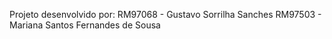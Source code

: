 Projeto desenvolvido por:
 RM97068 - Gustavo Sorrilha Sanches
 RM97503 - Mariana Santos Fernandes de Sousa
